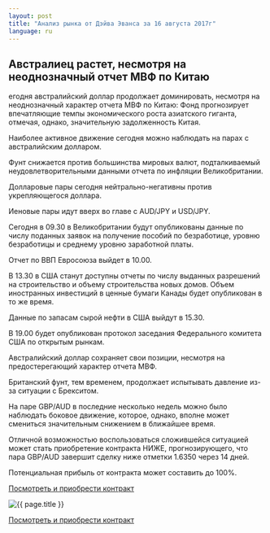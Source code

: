 ```yaml
---
layout: post
title: "Анализ рынка от Дэйва Эванса за 16 августа 2017г"
language: ru
---
```

## Австралиец растет, несмотря на неоднозначный отчет МВФ по Китаю

егодня австралийский доллар продолжает доминировать, несмотря на неоднозначный характер отчета МВФ по Китаю: Фонд прогнозирует впечатляющие темпы экономического роста азиатского гиганта, отмечая, однако, значительную задолженность Китая.

Наиболее активное движение сегодня можно наблюдать на парах с австралийским долларом.

Фунт снижается против большинства мировых валют, подталкиваемый неудовлетворительными данными отчета по инфляции Великобритании.

Долларовые пары сегодня нейтрально-негативны против укрепляющегося доллара.

Иеновые пары идут вверх во главе с AUD/JPY и USD/JPY.

 
Сегодня в 09.30 в Великобритании будут опубликованы данные по числу поданных заявок на получение пособий по безработице, уровню безработицы и среднему уровню заработной платы.

Отчет по ВВП Евросоюза выйдет в 10.00.

В 13.30 в США станут доступны отчеты по числу выданных разрешений на строительство и объему строительства новых домов. Объем иностранных инвестиций в ценные бумаги Канады будет опубликован в то же время.

Данные по запасам сырой нефти в США выйдут в 15.30.

В 19.00 будет опубликован протокол заседания Федерального комитета США по открытым рынкам.

 
Австралийский доллар сохраняет свои позиции, несмотря на предостерегающий характер отчета МВФ.

Британский фунт, тем временем, продолжает испытывать давление из-за ситуации с Брекситом.

На паре GBP/AUD в последние несколько недель можно было наблюдать боковое движение, которое, однако, вполне может смениться значительным снижением в ближайшее время.

Отличной возможностью воспользоваться сложившейся ситуацией может стать приобретение контракта НИЖЕ, прогнозирующего, что пара GBP/AUD завершит сделку ниже отметки 1.6350 через 14 дней. 

Потенциальная прибыль от контракта может составить до 100%.

<a href="http://record.binary.com/_bivVDfg8lHux76XffYA0JmNd7ZgqdRLk/1/?market=forex&underlying=frxGBPAUD&formname=higherlower&duration_amount=14&duration_units=d&amount=10&amount_type=payout&expiry_type=duration&barrier=1.635&s=1&t=iggl37aqa32GGGuc0SXG5Z0co5lt24DG" target="_blank">Посмотреть и приобрести контракт</a>

<img src="{{ site.url }}/images/ru-16-aug-17.png" alt="{{ page.title }}"  title="{{ page.title }}">

<a href="%LINK%%?https://www.binary.com/d/trade.cgi?market=forex&underlying=frxGBPAUD&formname=higherlower&duration_amount=14&duration_units=d&amount=10&amount_type=payout&expiry_type=duration&barrier=1.635&s=1&t=iggl37aqa32GGGuc0SXG5Z0co5lt24DG" target="_blank">Посмотреть и приобрести контракт</a>